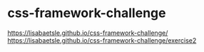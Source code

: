 # css-framework-challenge

https://lisabaetsle.github.io/css-framework-challenge/
https://lisabaetsle.github.io/css-framework-challenge/exercise2